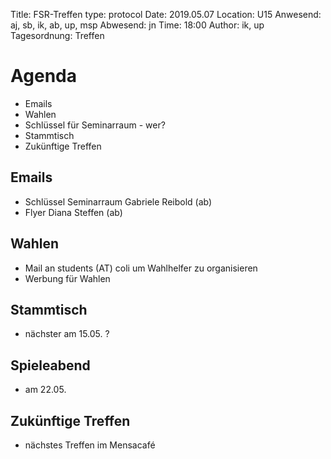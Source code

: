 Title: FSR-Treffen
type: protocol
Date: 2019.05.07
Location: U15
Anwesend: aj, sb, ik, ab, up, msp
Abwesend: jn
Time: 18:00
Author: ik, up
Tagesordnung: Treffen

# Agenda 

- Emails
- Wahlen
- Schlüssel für Seminarraum - wer?
- Stammtisch 
- Zukünftige Treffen

## Emails
- Schlüssel Seminarraum Gabriele Reibold (ab)
- Flyer Diana Steffen (ab) 

## Wahlen 
- Mail an students (AT) coli um Wahlhelfer zu organisieren
- Werbung für Wahlen

## Stammtisch
- nächster am 15.05. ?

## Spieleabend
- am 22.05.

## Zukünftige Treffen
- nächstes Treffen im Mensacafé